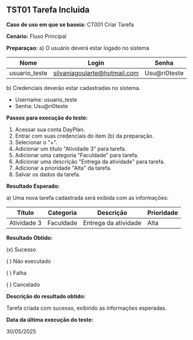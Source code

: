 ## TST01 Tarefa Incluida 

**Caso de uso em que se baseia:** CT001 Criar Tarefa

**Cenário:** Fluxo Principal

**Preparaçao:** 
a) O usuário deverá estar logado no sistema

| Nome               | Login    | Senha  |
|----------          | ------   |------  |
| usuario_teste            | silvaniagoularte@hotmail.com    | Usu@ri0teste |

b) Credenciais deverão estar cadastradas no sistema.
* Username: usuario_teste
* Senha: Usu@ri0teste

**Passos para execução do teste:**
1. Acessar sua conta DayPlan.
2. Entrar com suas credenciais do item (b) da preparação.
3. Selecionar o "+".
4. Adicionar um título "Atividade 3" para tarefa.
5. Adicionar uma categoria "Faculdade" para tarefa.
6. Adicionar uma descrição "Entrega da atividade" para tarefa.
7. Adicionar a prioridade "Alta" da tarefa.
8. Salvar os dados da tarefa.

**Resultado Esperado:** 

a) Uma nova tarefa cadastrada será exibida com as informações:

| Título    | Categoria | Descrição           | Prioridade |
|-------    | --------- | ----------          |--------    |
|Atividade 3| Faculdade | Entrega da atividade| Alta       | 

**Resultado Obtido:**

(x) Sucesso

( ) Não executado

( ) Falha

( ) Cancelado

**Descrição do resultado obtido:**

Tarefa criada com sucesso, exibindo as informações esperadas.

**Data da última execução do teste:**

30/05/2025